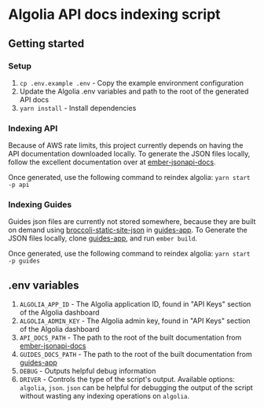 # Algolia API docs indexing script

## Getting started

### Setup

1. `cp .env.example .env` - Copy the example environment configuration
2. Update the Algolia .env variables and path to the root of the generated API docs
3. `yarn install` - Install dependencies

### Indexing API

Because of AWS rate limits, this project currently depends on having the API documentation downloaded locally. To generate the JSON files locally, follow the excellent documentation over at [ember-jsonapi-docs](https://github.com/ember-learn/ember-jsonapi-docs#running-the-app).

Once generated, use the following command to reindex algolia:
`yarn start -p api`

### Indexing Guides

Guides json files are currently not stored somewhere, because they are built on demand using [broccoli-static-site-json](https://github.com/stonecircle/broccoli-static-site-json) in [guides-app](https://github.com/ember-learn/guides-app).
To Generate the JSON files locally, clone [guides-app](https://github.com/ember-learn/guides-app), and run `ember build`.

Once generated, use the following command to reindex algolia:
`yarn start -p guides`


## .env variables

1. `ALGOLIA_APP_ID` - The Algolia application ID, found in "API Keys" section of the Algolia dashboard
2. `ALGOLIA_ADMIN_KEY` - The Algolia admin key, found in "API Keys" section of the Algolia dashboard
3. `API_DOCS_PATH` - The path to the root of the built documentation from [ember-jsonapi-docs](https://github.com/ember-learn/ember-jsonapi-docs#running-the-app)
3. `GUIDES_DOCS_PATH` - The path to the root of the built documentation from [guides-app](https://github.com/ember-learn/guides-app)
4. `DEBUG` - Outputs helpful debug information
5. `DRIVER` - Controls the type of the script's output. Available options: `algolia`, `json`. `json` can be helpful for debugging the output of the script without wasting any indexing operations on `algolia`.
